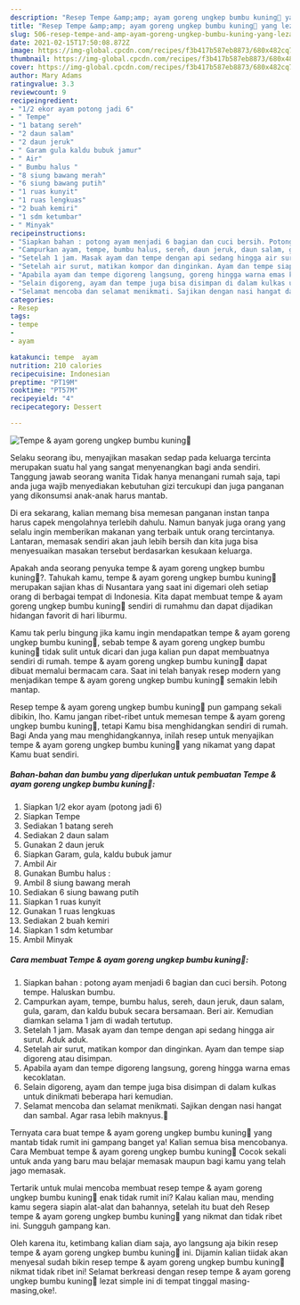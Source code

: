 ```yaml
---
description: "Resep Tempe &amp;amp; ayam goreng ungkep bumbu kuning🍗 yang lezat Untuk Jualan"
title: "Resep Tempe &amp;amp; ayam goreng ungkep bumbu kuning🍗 yang lezat Untuk Jualan"
slug: 506-resep-tempe-and-amp-ayam-goreng-ungkep-bumbu-kuning-yang-lezat-untuk-jualan
date: 2021-02-15T17:50:08.872Z
image: https://img-global.cpcdn.com/recipes/f3b417b587eb8873/680x482cq70/tempe-ayam-goreng-ungkep-bumbu-kuning🍗-foto-resep-utama.jpg
thumbnail: https://img-global.cpcdn.com/recipes/f3b417b587eb8873/680x482cq70/tempe-ayam-goreng-ungkep-bumbu-kuning🍗-foto-resep-utama.jpg
cover: https://img-global.cpcdn.com/recipes/f3b417b587eb8873/680x482cq70/tempe-ayam-goreng-ungkep-bumbu-kuning🍗-foto-resep-utama.jpg
author: Mary Adams
ratingvalue: 3.3
reviewcount: 9
recipeingredient:
- "1/2 ekor ayam potong jadi 6"
- " Tempe"
- "1 batang sereh"
- "2 daun salam"
- "2 daun jeruk"
- " Garam gula kaldu bubuk jamur"
- " Air"
- " Bumbu halus "
- "8 siung bawang merah"
- "6 siung bawang putih"
- "1 ruas kunyit"
- "1 ruas lengkuas"
- "2 buah kemiri"
- "1 sdm ketumbar"
- " Minyak"
recipeinstructions:
- "Siapkan bahan : potong ayam menjadi 6 bagian dan cuci bersih. Potong tempe. Haluskan bumbu."
- "Campurkan ayam, tempe, bumbu halus, sereh, daun jeruk, daun salam, gula, garam, dan kaldu bubuk secara bersamaan. Beri air. Kemudian diamkan selama 1 jam di wadah tertutup."
- "Setelah 1 jam. Masak ayam dan tempe dengan api sedang hingga air surut. Aduk aduk."
- "Setelah air surut, matikan kompor dan dinginkan. Ayam dan tempe siap digoreng atau disimpan."
- "Apabila ayam dan tempe digoreng langsung, goreng hingga warna emas kecoklatan."
- "Selain digoreng, ayam dan tempe juga bisa disimpan di dalam kulkas untuk dinikmati beberapa hari kemudian."
- "Selamat mencoba dan selamat menikmati. Sajikan dengan nasi hangat dan sambal. Agar rasa lebih maknyus.🤗"
categories:
- Resep
tags:
- tempe
- 
- ayam

katakunci: tempe  ayam 
nutrition: 210 calories
recipecuisine: Indonesian
preptime: "PT19M"
cooktime: "PT57M"
recipeyield: "4"
recipecategory: Dessert

---
```



![Tempe &amp; ayam goreng ungkep bumbu kuning🍗](https://img-global.cpcdn.com/recipes/f3b417b587eb8873/680x482cq70/tempe-ayam-goreng-ungkep-bumbu-kuning🍗-foto-resep-utama.jpg)

Selaku seorang ibu, menyajikan masakan sedap pada keluarga tercinta merupakan suatu hal yang sangat menyenangkan bagi anda sendiri. Tanggung jawab seorang  wanita Tidak hanya menangani rumah saja, tapi anda juga wajib menyediakan kebutuhan gizi tercukupi dan juga panganan yang dikonsumsi anak-anak harus mantab.

Di era  sekarang, kalian memang bisa memesan panganan instan tanpa harus capek mengolahnya terlebih dahulu. Namun banyak juga orang yang selalu ingin memberikan makanan yang terbaik untuk orang tercintanya. Lantaran, memasak sendiri akan jauh lebih bersih dan kita juga bisa menyesuaikan masakan tersebut berdasarkan kesukaan keluarga. 



Apakah anda seorang penyuka tempe &amp; ayam goreng ungkep bumbu kuning🍗?. Tahukah kamu, tempe &amp; ayam goreng ungkep bumbu kuning🍗 merupakan sajian khas di Nusantara yang saat ini digemari oleh setiap orang di berbagai tempat di Indonesia. Kita dapat membuat tempe &amp; ayam goreng ungkep bumbu kuning🍗 sendiri di rumahmu dan dapat dijadikan hidangan favorit di hari liburmu.

Kamu tak perlu bingung jika kamu ingin mendapatkan tempe &amp; ayam goreng ungkep bumbu kuning🍗, sebab tempe &amp; ayam goreng ungkep bumbu kuning🍗 tidak sulit untuk dicari dan juga kalian pun dapat membuatnya sendiri di rumah. tempe &amp; ayam goreng ungkep bumbu kuning🍗 dapat dibuat memalui bermacam cara. Saat ini telah banyak resep modern yang menjadikan tempe &amp; ayam goreng ungkep bumbu kuning🍗 semakin lebih mantap.

Resep tempe &amp; ayam goreng ungkep bumbu kuning🍗 pun gampang sekali dibikin, lho. Kamu jangan ribet-ribet untuk memesan tempe &amp; ayam goreng ungkep bumbu kuning🍗, tetapi Kamu bisa menghidangkan sendiri di rumah. Bagi Anda yang mau menghidangkannya, inilah resep untuk menyajikan tempe &amp; ayam goreng ungkep bumbu kuning🍗 yang nikamat yang dapat Kamu buat sendiri.

<!--inarticleads1-->

##### Bahan-bahan dan bumbu yang diperlukan untuk pembuatan Tempe &amp; ayam goreng ungkep bumbu kuning🍗:

1. Siapkan 1/2 ekor ayam (potong jadi 6)
1. Siapkan  Tempe
1. Sediakan 1 batang sereh
1. Sediakan 2 daun salam
1. Gunakan 2 daun jeruk
1. Siapkan  Garam, gula, kaldu bubuk jamur
1. Ambil  Air
1. Gunakan  Bumbu halus :
1. Ambil 8 siung bawang merah
1. Sediakan 6 siung bawang putih
1. Siapkan 1 ruas kunyit
1. Gunakan 1 ruas lengkuas
1. Sediakan 2 buah kemiri
1. Siapkan 1 sdm ketumbar
1. Ambil  Minyak




<!--inarticleads2-->

##### Cara membuat Tempe &amp; ayam goreng ungkep bumbu kuning🍗:

1. Siapkan bahan : potong ayam menjadi 6 bagian dan cuci bersih. Potong tempe. Haluskan bumbu.
1. Campurkan ayam, tempe, bumbu halus, sereh, daun jeruk, daun salam, gula, garam, dan kaldu bubuk secara bersamaan. Beri air. Kemudian diamkan selama 1 jam di wadah tertutup.
1. Setelah 1 jam. Masak ayam dan tempe dengan api sedang hingga air surut. Aduk aduk.
1. Setelah air surut, matikan kompor dan dinginkan. Ayam dan tempe siap digoreng atau disimpan.
1. Apabila ayam dan tempe digoreng langsung, goreng hingga warna emas kecoklatan.
1. Selain digoreng, ayam dan tempe juga bisa disimpan di dalam kulkas untuk dinikmati beberapa hari kemudian.
1. Selamat mencoba dan selamat menikmati. Sajikan dengan nasi hangat dan sambal. Agar rasa lebih maknyus.🤗




Ternyata cara buat tempe &amp; ayam goreng ungkep bumbu kuning🍗 yang mantab tidak rumit ini gampang banget ya! Kalian semua bisa mencobanya. Cara Membuat tempe &amp; ayam goreng ungkep bumbu kuning🍗 Cocok sekali untuk anda yang baru mau belajar memasak maupun bagi kamu yang telah jago memasak.

Tertarik untuk mulai mencoba membuat resep tempe &amp; ayam goreng ungkep bumbu kuning🍗 enak tidak rumit ini? Kalau kalian mau, mending kamu segera siapin alat-alat dan bahannya, setelah itu buat deh Resep tempe &amp; ayam goreng ungkep bumbu kuning🍗 yang nikmat dan tidak ribet ini. Sungguh gampang kan. 

Oleh karena itu, ketimbang kalian diam saja, ayo langsung aja bikin resep tempe &amp; ayam goreng ungkep bumbu kuning🍗 ini. Dijamin kalian tiidak akan menyesal sudah bikin resep tempe &amp; ayam goreng ungkep bumbu kuning🍗 nikmat tidak ribet ini! Selamat berkreasi dengan resep tempe &amp; ayam goreng ungkep bumbu kuning🍗 lezat simple ini di tempat tinggal masing-masing,oke!.

